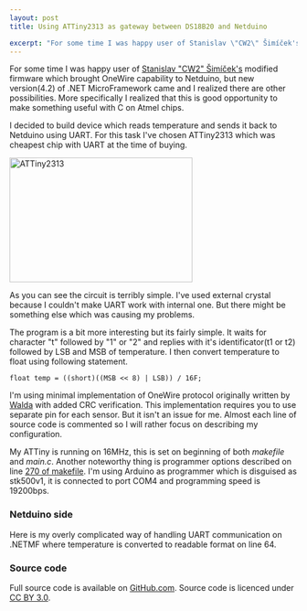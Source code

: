 ```yaml
---
layout: post
title: Using ATTiny2313 as gateway between DS18B20 and Netduino

excerpt: "For some time I was happy user of Stanislav \"CW2\" Šimíček's modified firmware which brought OneWire capability to Netduino, but new version(4.2) of .NET MicroFramework came and I realized there are other possibilities."
---
```


For some time I was happy user of [Stanislav "CW2" Šimíček's][1] modified firmware which brought OneWire capability to Netduino, but new version(4.2) of .NET MicroFramework came and I realized there are other possibilities. More specifically I realized that this is good opportunity to make something useful with C on Atmel chips.

I decided to build device which reads temperature and sends it back to Netduino using UART. For this task I've chosen ATTiny2313 which was cheapest chip with UART at the time of buying.

<a href="http://www.flickr.com/photos/stalker_cz/9033527511/" title="ATTiny2313 by JosefRousek, on Flickr"><img src="http://farm4.staticflickr.com/3738/9033527511_cb41ab499e_n.jpg" width="320" height="218" alt="ATTiny2313" class="right"></a>

As you can see the circuit is terribly simple. I've used external crystal because I couldn't make UART work with internal one. But there might be something else which was causing my problems.

The program is a bit more interesting but its fairly simple. It waits for character "t" followed by "1" or "2" and replies with it's identificator(t1 or t2) followed by LSB and MSB of temperature. I then convert temperature to float using following statement.

``float temp = ((short)((MSB << 8) | LSB)) / 16F;``

I'm using minimal implementation of OneWire protocol originally written by [Walda][2] with added CRC verification. This implementation requires you to use separate pin for each sensor. But it isn't an issue for me. Almost each line of source code is commented so I will rather focus on describing my configuration.

My ATTiny is running on 16MHz, this is set on beginning of both *makefile* and *main.c*. Another noteworthy thing is programmer options described on line [270 of makefile][3]. I'm using Arduino as programmer which is disguised as stk500v1, it is connected to port COM4 and programming speed is 19200bps.

### Netduino side

Here is my overly complicated way of handling UART communication on .NETMF where temperature is converted to readable format on line 64.

<script src="https://gist.github.com/stlk/5791735.js"></script>

### Source code

Full source code is available on [GitHub.com][4]. Source code is licenced under [CC BY 3.0][5].


  [1]: http://forums.netduino.com/index.php?/topic/230-onewire-alpha/ "Link to Netduino.com forums"
  [2]: http://walda.starhill.org/elektronika-avr-gcc-stripky.html "Walda's website"
  [3]: https://github.com/stlk/avr/blob/master/attiny2313_ds18b20/makefile#L270 "Link to line 270 of makefile on GitHub.com"
  [4]: https://github.com/stlk/avr/blob/master/attiny2313_ds18b20 "Link to GitHub.com"
  [5]: http://creativecommons.org/licenses/by/3.0/
